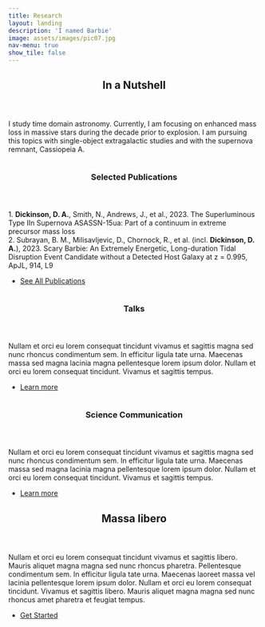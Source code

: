 ```yaml
---
title: Research
layout: landing
description: 'I named Barbie'
image: assets/images/pic07.jpg
nav-menu: true
show_tile: false
---
```


<!-- Main -->
<div id="main">

<!-- One -->
<section id="one">
	<div class="inner">
		<header class="major">
			<h2>In a Nutshell</h2>
		</header>
		<p>I study time domain astronomy. Currently, I am focusing on enhanced mass loss in massive stars during the decade prior to explosion. I am pursuing this topics with single-object extragalactic studies and with the supernova remnant, Cassiopeia A.</p>
	</div>
</section>

<!-- Two -->
<section id="two" class="spotlights">
	<section>
		<a href="generic.html" class="image">
			<img src="{% link assets/images/pic08.jpg %}" alt="" data-position="center center" />
		</a>
		<div class="content">
			<div class="inner">
				<header class="major">
					<h3>Selected Publications</h3>
				</header>
				<p>1. <b>Dickinson, D. A.</b>, Smith, N., Andrews, J., et al., 2023. The Superluminous Type IIn Supernova ASASSN-15ua: Part of a continuum in extreme precursor mass loss
				<br>
					2. Subrayan, B. M., Milisavljevic, D., Chornock, R., et al. (incl. <b>Dickinson, D. A.</b>), 2023. Scary Barbie: An Extremely Energetic, Long-duration Tidal Disruption Event Candidate without a Detected Host Galaxy at z = 0.995, ApJL, 914, L9 
				</p>
				<ul class="actions">
					<li><a href="https://orcid.org/0000-0003-0913-4120" class="button">See All Publications</a></li>
				</ul>
			</div>
		</div>
	</section>
	<section>
		<a href="generic.html" class="image">
			<img src="{% link assets/images/pic09.jpg %}" alt="" data-position="top center" />
		</a>
		<div class="content">
			<div class="inner">
				<header class="major">
					<h3>Talks</h3>
				</header>
				<p>Nullam et orci eu lorem consequat tincidunt vivamus et sagittis magna sed nunc rhoncus condimentum sem. In efficitur ligula tate urna. Maecenas massa sed magna lacinia magna pellentesque lorem ipsum dolor. Nullam et orci eu lorem consequat tincidunt. Vivamus et sagittis tempus.</p>
				<ul class="actions">
					<li><a href="generic.html" class="button">Learn more</a></li>
				</ul>
			</div>
		</div>
	</section>
	<section>
		<a href="generic.html" class="image">
			<img src="{% link assets/images/pic10.jpg %}" alt="" data-position="25% 25%" />
		</a>
		<div class="content">
			<div class="inner">
				<header class="major">
					<h3>Science Communication</h3>
				</header>
				<p>Nullam et orci eu lorem consequat tincidunt vivamus et sagittis magna sed nunc rhoncus condimentum sem. In efficitur ligula tate urna. Maecenas massa sed magna lacinia magna pellentesque lorem ipsum dolor. Nullam et orci eu lorem consequat tincidunt. Vivamus et sagittis tempus.</p>
				<ul class="actions">
					<li><a href="generic.html" class="button">Learn more</a></li>
				</ul>
			</div>
		</div>
	</section>
</section>

<!-- Three -->
<section id="three">
	<div class="inner">
		<header class="major">
			<h2>Massa libero</h2>
		</header>
		<p>Nullam et orci eu lorem consequat tincidunt vivamus et sagittis libero. Mauris aliquet magna magna sed nunc rhoncus pharetra. Pellentesque condimentum sem. In efficitur ligula tate urna. Maecenas laoreet massa vel lacinia pellentesque lorem ipsum dolor. Nullam et orci eu lorem consequat tincidunt. Vivamus et sagittis libero. Mauris aliquet magna magna sed nunc rhoncus amet pharetra et feugiat tempus.</p>
		<ul class="actions">
			<li><a href="generic.html" class="button next">Get Started</a></li>
		</ul>
	</div>
</section>

</div>
